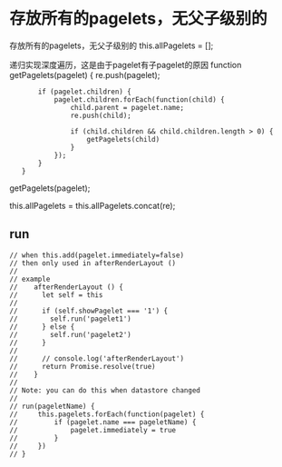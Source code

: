 
# 存放所有的pagelets，无父子级别的

存放所有的pagelets，无父子级别的
this.allPagelets = [];

递归实现深度遍历，这是由于pagelet有子pagelet的原因
       function getPagelets(pagelet) {
           re.push(pagelet);

           if (pagelet.children) {
               pagelet.children.forEach(function(child) {
                   child.parent = pagelet.name;
                   re.push(child);

                   if (child.children && child.children.length > 0) {
                       getPagelets(child)
                   }
               });
           }
       }

getPagelets(pagelet);

this.allPagelets = this.allPagelets.concat(re);


## run

    // when this.add(pagelet.immediately=false)
    // then only used in afterRenderLayout ()
    //
    // example
    //    afterRenderLayout () {
    //      let self = this
    //
    //      if (self.showPagelet === '1') {
    //        self.run('pagelet1')
    //      } else {
    //        self.run('pagelet2')
    //      }
    //
    //      // console.log('afterRenderLayout')
    //      return Promise.resolve(true)
    //    }
    //
    // Note: you can do this when datastore changed
    //
    // run(pageletName) {
    //     this.pagelets.forEach(function(pagelet) {
    //         if (pagelet.name === pageletName) {
    //             pagelet.immediately = true
    //         }
    //     })
    // }

